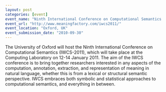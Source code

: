 ```yaml
---
layout: post
categories: [event]
event_name: "Ninth International Conference on Computational Semantics (IWCS-2011)"
event_url: "http://www.meaningfactory.com/iwcs2011/"
event_location: "Oxford, UK"
event_submission_date: "2010-09-30"
---
```

The University of Oxford will host the Ninth International Conference on Computational Semantics (IWCS-2011), which will take place at the Computing Laboratory on 12-14 January 2011.  The aim of the IWCS conference is to bring together researchers interested in any aspects
of the computation, annotation, extraction, and representation of meaning in natural language, whether this is from a lexical or structural semantic perspective. IWCS embraces both symbolic and statistical approaches to computational semantics, and everything in between.

